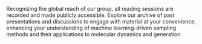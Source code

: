 Recognizing the global reach of our group, all reading sessions are recorded and made publicly accessible. Explore our archive of past presentations and discussions to engage with material at your convenience, enhancing your understanding of machine learning-driven sampling methods and their applications to molecular dynamics and generation.